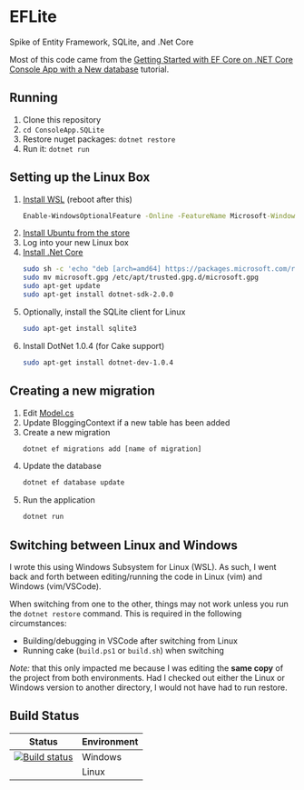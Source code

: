 # EFLite

Spike of Entity Framework, SQLite, and .Net Core

Most of this code came from the [Getting Started with EF Core on .NET Core Console App with a New database](https://docs.microsoft.com/en-us/ef/core/get-started/netcore/new-db-sqlite) tutorial.

## Running

1. Clone this repository
1. `cd ConsoleApp.SQLite`
1. Restore nuget packages: `dotnet restore`
1. Run it: `dotnet run`

## Setting up the Linux Box

1. [Install WSL](https://msdn.microsoft.com/en-us/commandline/wsl/install-win10) (reboot after this)
    ```cmd
    Enable-WindowsOptionalFeature -Online -FeatureName Microsoft-Windows-Subsystem-Linux
    ```
1. [Install Ubuntu from the store](https://www.microsoft.com/en-us/store/p/ubuntu/9nblggh4msv6)
1. Log into your new Linux box
1. [Install .Net Core](https://www.microsoft.com/net/core#linuxubuntu)
    ```bash
    sudo sh -c 'echo "deb [arch=amd64] https://packages.microsoft.com/repos/microsoft-ubuntu-xenial-prod xenial main" > /etc/apt/sources.list.d/dotnetdev.list'
    sudo mv microsoft.gpg /etc/apt/trusted.gpg.d/microsoft.gpg
    sudo apt-get update
    sudo apt-get install dotnet-sdk-2.0.0
    ```
1. Optionally, install the SQLite client for Linux
    ```bash
    sudo apt-get install sqlite3
    ```
1. Install DotNet 1.0.4 (for Cake support)
    ```bash
    sudo apt-get install dotnet-dev-1.0.4
    ```

## Creating a new migration

1. Edit [Model.cs](ConsoleApp.Sqlite/Model.cs)
1. Update BloggingContext if a new table has been added
1. Create a new migration
    ```cmd
    dotnet ef migrations add [name of migration]
    ```
1. Update the database
    ```cmd
    dotnet ef database update
    ```
1. Run the application
    ```cmd
    dotnet run
    ```

## Switching between Linux and Windows

I wrote this using Windows Subsystem for Linux (WSL).  As such,
I went back and forth between editing/running the code in Linux
(vim) and Windows (vim/VSCode).

When switching from one to the other, things may not work
unless you run the `dotnet restore` command.  This is required
in the following circumstances:

* Building/debugging in VSCode after switching from Linux
* Running cake (`build.ps1` or `build.sh`) when switching

*Note:* that this only impacted me because I was editing the
**same copy** of the project from both environments.  Had I
checked out either the Linux or Windows version to another
directory, I would not have had to run restore.

## Build Status

| Status | Environment |
|--------|-------------|
| [![Build status](https://ci.appveyor.com/api/projects/status/t8l8xx1c7kalk4b2?svg=true)](https://ci.appveyor.com/project/jquintus/eflite) | Windows |
| | Linux |